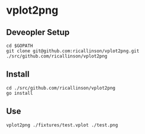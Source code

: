 # vplot2png

## Deveopler Setup

	cd $GOPATH
	git clone git@github.com:ricallinson/vplot2png.git ./src/github.com/ricallinson/vplot2png

## Install

	cd ./src/github.com/ricallinson/vplot2png
	go install

## Use

	vplot2png ./fixtures/test.vplot ./test.png
